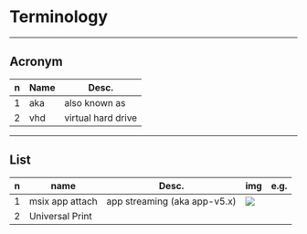 # Terminology

---

## Acronym
|n|Name|Desc.|
|-|----|-----|
|1|aka|also known as|
|2|vhd|virtual hard drive|

---

## List
|n|name|Desc.|img|e.g.|
|-|----|-----|---|----|
|1|msix app attach|app streaming (aka app-v5.x)|<img src="https://i.imgur.com/TCmAj4T.png">||
|2|Universal Print|
